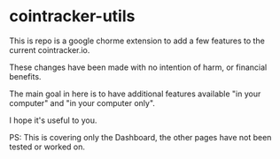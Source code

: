 # cointracker-utils
This is repo is a google chorme extension to add a few features to the current cointracker.io.

These changes have been made with no intention of harm, or financial benefits. 

The main goal in here is to have additional features available "in your computer" and "in your computer only".

I hope it's useful to you.

PS: This is covering only the Dashboard, the other pages have not been tested or worked on.
